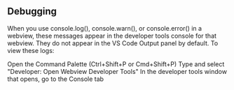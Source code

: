 ## Debugging

When you use console.log(), console.warn(), or console.error() in a webview, these messages appear in the developer tools console for that webview. They do not appear in the VS Code Output panel by default.
To view these logs:

Open the Command Palette (Ctrl+Shift+P or Cmd+Shift+P)
Type and select "Developer: Open Webview Developer Tools"
In the developer tools window that opens, go to the Console tab
